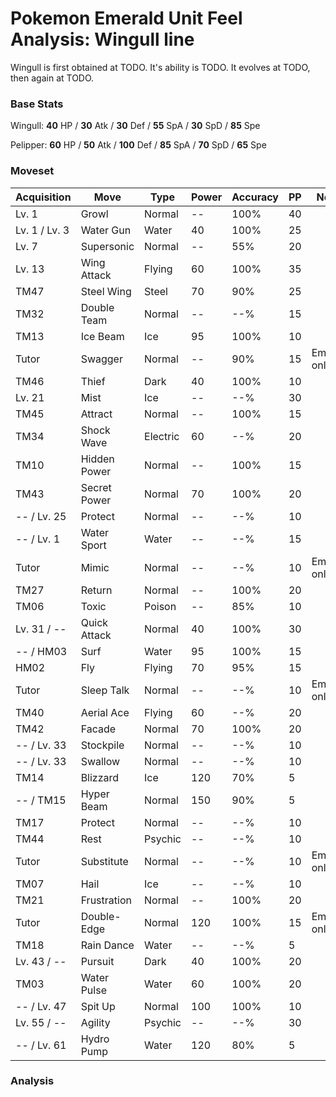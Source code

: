 # Pokemon Emerald Unit Feel Analysis: Wingull line

Wingull is first obtained at TODO. It's ability is TODO. It evolves at TODO, then again at TODO.

### Base Stats

Wingull: **40** HP / **30** Atk / **30** Def / **55** SpA / **30** SpD / **85** Spe

Pelipper: **60** HP / **50** Atk / **100** Def / **85** SpA / **70** SpD / **65** Spe

### Moveset

|Acquisition  |Move        |Type    |Power|Accuracy|PP |Notes                    |
|---          |---         |---     |---  |---     |---|---                      |
|Lv. 1        |Growl       |Normal  |--   |100%    |40 |                         |
|Lv. 1 / Lv. 3|Water Gun   |Water   |40   |100%    |25 |                         |
|Lv. 7        |Supersonic  |Normal  |--   |55%     |20 |                         |
|Lv. 13       |Wing Attack |Flying  |60   |100%    |35 |                         |
|TM47         |Steel Wing  |Steel   |70   |90%     |25 |                         |
|TM32         |Double Team |Normal  |--   |--%     |15 |                         |
|TM13         |Ice Beam    |Ice     |95   |100%    |10 |                         |
|Tutor        |Swagger     |Normal  |--   |90%     |15 |Emerald only             |
|TM46         |Thief       |Dark    |40   |100%    |10 |                         |
|Lv. 21       |Mist        |Ice     |--   |--%     |30 |                         |
|TM45         |Attract     |Normal  |--   |100%    |15 |                         |
|TM34         |Shock Wave  |Electric|60   |--%     |20 |                         |
|TM10         |Hidden Power|Normal  |--   |100%    |15 |                         |
|TM43         |Secret Power|Normal  |70   |100%    |20 |                         |
|-- / Lv. 25  |Protect     |Normal  |--   |--%     |10 |                         |
|-- / Lv. 1   |Water Sport |Water   |--   |--%     |15 |                         |
|Tutor        |Mimic       |Normal  |--   |--%     |10 |Emerald only             |
|TM27         |Return      |Normal  |--   |100%    |20 |                         |
|TM06         |Toxic       |Poison  |--   |85%     |10 |                         |
|Lv. 31 / --  |Quick Attack|Normal  |40   |100%    |30 |                         |
|-- / HM03    |Surf        |Water   |95   |100%    |15 |                         |
|HM02         |Fly         |Flying  |70   |95%     |15 |                         |
|Tutor        |Sleep Talk  |Normal  |--   |--%     |10 |Emerald only             |
|TM40         |Aerial Ace  |Flying  |60   |--%     |20 |                         |
|TM42         |Facade      |Normal  |70   |100%    |20 |                         |
|-- / Lv. 33  |Stockpile   |Normal  |--   |--%     |10 |                         |
|-- / Lv. 33  |Swallow     |Normal  |--   |--%     |10 |                         |
|TM14         |Blizzard    |Ice     |120  |70%     |5  |                         |
|-- / TM15    |Hyper Beam  |Normal  |150  |90%     |5  |                         |
|TM17         |Protect     |Normal  |--   |--%     |10 |                         |
|TM44         |Rest        |Psychic |--   |--%     |10 |                         |
|Tutor        |Substitute  |Normal  |--   |--%     |10 |Emerald only             |
|TM07         |Hail        |Ice     |--   |--%     |10 |                         |
|TM21         |Frustration |Normal  |--   |100%    |20 |                         |
|Tutor        |Double-Edge |Normal  |120  |100%    |15 |Emerald only             |
|TM18         |Rain Dance  |Water   |--   |--%     |5  |                         |
|Lv. 43 / --  |Pursuit     |Dark    |40   |100%    |20 |                         |
|TM03         |Water Pulse |Water   |60   |100%    |20 |                         |
|-- / Lv. 47  |Spit Up     |Normal  |100  |100%    |10 |                         |
|Lv. 55 / --  |Agility     |Psychic |--   |--%     |30 |                         |
|-- / Lv. 61  |Hydro Pump  |Water   |120  |80%     |5  |                         |

### Analysis